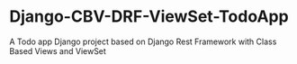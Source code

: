 # Django-CBV-DRF-ViewSet-TodoApp
 A Todo app Django project based on Django Rest Framework with Class Based Views and ViewSet
